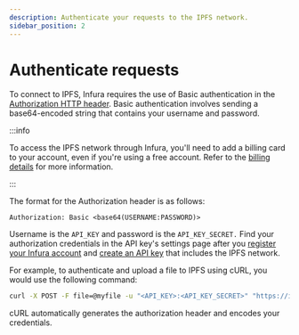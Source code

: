 ```yaml
---
description: Authenticate your requests to the IPFS network.
sidebar_position: 2
---
```


# Authenticate requests

To connect to IPFS, Infura requires the use of Basic authentication in the
[Authorization HTTP header](https://developer.mozilla.org/en-US/docs/Web/HTTP/Headers/Authorization). Basic authentication
involves sending a base64-encoded string that contains your username and password.

:::info

To access the IPFS network through Infura, you'll need to add a billing card to your account, even if you're using a free account. Refer
to the [billing details](access-ipfs-content/dedicated-gateways.md#stats-and-billing) for more information. 

:::

The format for the Authorization header is as follows:

```
Authorization: Basic <base64(USERNAME:PASSWORD)>
```

Username is the `API_KEY` and password is the `API_KEY_SECRET.` Find your authorization credentials in the API key's settings
page after you [register your Infura account](https://infura.io/register) and
[create an API key](../../../get-started/infura.md#2-create-an-api-key) that includes the IPFS network.

For example, to authenticate and upload a file to IPFS using cURL, you would use the following command:

```bash
curl -X POST -F file=@myfile -u "<API_KEY>:<API_KEY_SECRET>" "https://ipfs.infura.io:5001/api/v0/add"
```

cURL automatically generates the authorization header and encodes your credentials.

